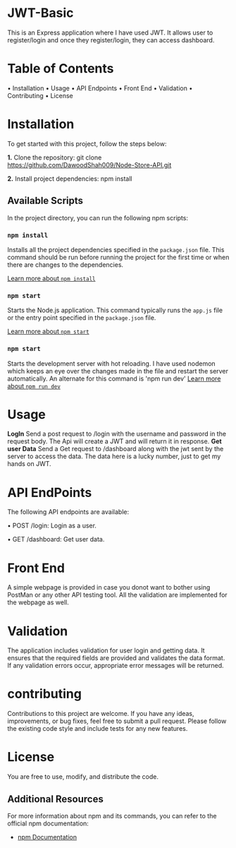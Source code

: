 # JWT-Basic

This is an Express application where I have used JWT.
It allows user to register/login and once they register/login, they can access dashboard.

# Table of Contents

• Installation
• Usage
• API Endpoints
• Front End
• Validation
• Contributing
• License

# Installation

To get started with this project, follow the steps below:

**1.** Clone the repository:
git clone https://github.com/DawoodShah009/Node-Store-API.git

**2.** Install project dependencies:
npm install

## Available Scripts

In the project directory, you can run the following npm scripts:

### `npm install`

Installs all the project dependencies specified in the `package.json` file. This command should be run before running the project for the first time or when there are changes to the dependencies.

[Learn more about `npm install`](https://docs.npmjs.com/cli/v7/commands/npm-install)

### `npm start`

Starts the Node.js application. This command typically runs the `app.js` file or the entry point specified in the `package.json` file.

[Learn more about `npm start`](https://docs.npmjs.com/cli/v7/commands/npm-start)

### `npm start`

Starts the development server with hot reloading. I have used nodemon which keeps an eye over the changes made in the file and restart the server automatically.
An alternate for this command is 'npm run dev'
[Learn more about `npm run dev`](https://docs.npmjs.com/cli/v7/commands/npm-run-script)

# Usage

**LogIn**
Send a post request to /login with the username and password in the request body. The Api will create a JWT and will return it in response.
**Get user Data**
Send a Get request to /dashboard along with the jwt sent by the server to access the data. The data here is a lucky number, just to get my hands on JWT.

# API EndPoints

The following API endpoints are available:

• POST /login: Login as a user.

• GET /dashboard: Get user data.

# Front End

A simple webpage is provided in case you donot want to bother using PostMan or any other API testing tool. All the validation are implemented for the webpage as well.

# Validation

The application includes validation for user login and getting data. It ensures that the required fields are provided and validates the data format. If any validation errors occur, appropriate error messages will be returned.

# contributing

Contributions to this project are welcome. If you have any ideas, improvements, or bug fixes, feel free to submit a pull request. Please follow the existing code style and include tests for any new features.

# License

You are free to use, modify, and distribute the code.

## Additional Resources

For more information about npm and its commands, you can refer to the official npm documentation:

- [npm Documentation](https://docs.npmjs.com/)
